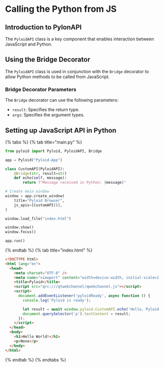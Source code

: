 # Calling the Python from JS

## Introduction to PylonAPI

The `PyloidAPI` class is a key component that enables interaction between JavaScript and Python.

## Using the Bridge Decorator

The `PyloidAPI` class is used in conjunction with the `Bridge` decorator to allow Python methods to be called from JavaScript.

### Bridge Decorator Parameters

The `Bridge` decorator can use the following parameters:

- `result`: Specifies the return type.
- `args`: Specifies the argument types.

## Setting up JavaScript API in Python

{% tabs %}
{% tab title="main.py" %}

```python
from pyloid import Pyloid, PyloidAPI, Bridge

app = Pyloid("Pyloid-App")

class CustomAPI(PyloidAPI):
    @Bridge(str, result=str)
    def echo(self, message):
        return f"Message received in Python: {message}"

# Create main window
window = app.create_window(
    title="Pyloid Browser",
    js_apis=[CustomAPI()],
)

window.load_file("index.html")

window.show()
window.focus()

app.run()
```

{% endtab %}
{% tab title="index.html" %}

```html
<!DOCTYPE html>
<html lang="en">
  <head>
    <meta charset="UTF-8" />
    <meta name="viewport" content="width=device-width, initial-scale=1.0" />
    <title>Pyloid</title>
    <script src="qrc:///qtwebchannel/qwebchannel.js"></script>
    <script>
      document.addEventListener('pyloidReady', async function () {
        console.log('Pyloid is ready');

        let result = await window.pyloid.CustomAPI.echo('Hello, Pyloid!');
        document.querySelector('p').textContent = result;
      });
    </script>
  </head>
  <body>
    <h1>Hello World!</h1>
    <p>None</p>
  </body>
</html>
```

{% endtab %}
{% endtabs %}
